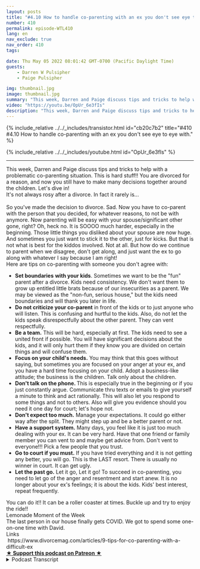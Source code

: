 ```yaml
---
layout: posts
title: "#4.10 How to handle co-parenting with an ex you don't see eye to eye with."
number: 410
permalink: episode-WTL410
lang: en
nav_exclude: true
nav_order: 410
tags:

date: Thu May 05 2022 08:01:42 GMT-0700 (Pacific Daylight Time)
guests:
    - Darren W Pulsipher
    - Paige Pulsipher

img: thumbnail.jpg
image: thumbnail.jpg
summary: "This week, Darren and Paige discuss tips and tricks to help with a problematic co-parenting situation. This is hard stuff!! You are divorced for a reason, and now you still have to make many decisions together around the children. Let's dive in!"
video: "https://youtu.be/OpUr_6e3fIs"
description: "This week, Darren and Paige discuss tips and tricks to help with a problematic co-parenting situation. This is hard stuff!! You are divorced for a reason, and now you still have to make many decisions together around the children. Let's dive in!"
---
```


<div>
{% include_relative ../../_includes/transistor.html id="cb20c7b2" title="#410 #4.10 How to handle co-parenting with an ex you don't see eye to eye with." %}

{% include_relative ../../_includes/youtube.html id="OpUr_6e3fIs" %}
</div>

---

<html><head></head><body><div>This week, Darren and Paige discuss tips and tricks to help with a problematic co-parenting situation. This is hard stuff!! You are divorced for a reason, and now you still have to make many decisions together around the children. Let's dive in!</div><div>It's not always rosy after a divorce. In fact it rarely is...<br><br></div><div>So you've made the decision to divorce. Sad. Now you have to co-parent with the person that you decided, for whatever reasons, to not be with anymore. Now parenting will be easy with your spouse/significant other gone, right? Oh, heck no. It is SOOOO much harder, especially in the beginning. Those little things you disliked about your spouse are now huge. And sometimes you just want to stick it to the other, just for kicks. But that is not what is best for the kiddos involved. Not at all. But how do we continue to parent when we disagree, don't get along, and just want the ex to go along with whatever I say because I am right!&nbsp;</div><div>Here are tips on co-parenting with someone you don't agree with:</div><ul><li><strong>Set boundaries</strong> <strong>with your kids</strong>. Sometimes we want to be the "fun" parent after a divorce. Kids need consistency. We don't want them to grow up entitled little brats because of our insecurities as a parent. We may be viewed as the "non-fun, serious house," but the kids need boundaries and will thank you later in life.</li><li><strong>Do not criticize your co-parent</strong> in front of the kids or to just anyone who will listen. This is confusing and hurtful to the kids. Also, do not let the kids speak disrespectfully about the other parent. They can vent respectfully.&nbsp;</li><li><strong>Be a team.</strong> This will be hard, especially at first. The kids need to see a united front if possible. You will have significant decisions about the kids, and it will only hurt them if they know you are divided on certain things and will confuse them.</li><li><strong>Focus on your child's needs.</strong> You may think that this goes without saying, but sometimes you are focused on your anger at your ex, and you have a hard time focusing on your child. Adopt a business-like attitude; the business is the children. Talk only about the children.&nbsp;</li><li><strong>Don't talk on the phone. </strong>This is especially true in the beginning or if you just constantly argue. Communicate thru texts or emails to give yourself a minute to think and act rationally. This will also let you respond to some things and not to others. Also will give you evidence should you need it one day for court; let's hope not.</li><li><strong>Don't expect too much.</strong> Manage your expectations. It could go either way after the split. They might step up and be a better parent or not.&nbsp;</li><li><strong>Have a support system.</strong> Many days, you feel like it is just too much dealing with your ex. It can be very hard. Have that one friend or family member you can vent to and maybe get advice from. Don't vent to everyone!!! Pick a few people that you trust.</li><li><strong>Go to court if you must.</strong> If you have tried everything and it is not getting any better, you will go. This is the LAST resort. There is usually no winner in court. It can get ugly.</li><li><strong>Let the past go.</strong> Let it go, Let it go! To succeed in co-parenting, you need to let go of the anger and resentment and start anew. It is no longer about your ex's feelings; it is about the kids. Kids' best interest, repeat frequently.</li></ul><div>You can do it!! It can be a roller coaster at times. Buckle up and try to enjoy the ride!!</div><div>Lemonade Moment of the Week</div><div>The last person in our house finally gets COVID. We got to spend some one-on-one time with David.</div><div>Links</div><div>&nbsp;https://www.divorcemag.com/articles/9-tips-for-co-parenting-with-a-difficult-ex&nbsp;</div>
<strong>
  <a href="https://www.patreon.com/wheresthelemonade" target="_donate" rel="payment" title="★ Support this podcast on Patreon ★">★ Support this podcast on Patreon ★</a>
</strong></body></html>

<details>
<summary> Podcast Transcript </summary>

<p></p>

</details>
